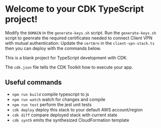 # Welcome to your CDK TypeScript project!

Modify the `DOMAIN` in the `generate-keys.sh` script.
Run the `generate-keys.sh` script to geenrate the required certificates needed to connect Client VPN with mutual authentication.
Update the `certArn` in the `client-vpn-stack.ts` then you can deploy with the commands below.

This is a blank project for TypeScript development with CDK.

The `cdk.json` file tells the CDK Toolkit how to execute your app.

## Useful commands

 * `npm run build`   compile typescript to js
 * `npm run watch`   watch for changes and compile
 * `npm run test`    perform the jest unit tests
 * `cdk deploy`      deploy this stack to your default AWS account/region
 * `cdk diff`        compare deployed stack with current state
 * `cdk synth`       emits the synthesized CloudFormation template
